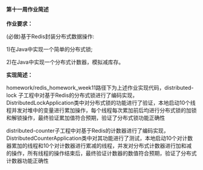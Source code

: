 #### 第十一周作业简述



**作业要求：**

(必做)基于Redis封装分布式数据操作: 

1)在Java中实现一个简单的分布式锁; 

2)在Java中实现一个分布式计数器，模拟减库存。

**实现简述：**

homework/redis_homework_week11路径下为上述作业实现代码，distributed-lock 子工程中对基于Redis的分布式锁进行了编码实现，DistributedLockApplication类中对分布式锁的功能进行了验证，本地启动10个线程并发对堆中的变量进行累加操作，每个线程每次累加前后均进行分布式锁的加锁和解锁操作，最终验证累加值符合预期，验证了分布式锁功能正确性

distributed-counter子工程中对基于Redis的计数器进行了编码实现，DistributedCounterApplication类中对其功能进行了测试，本地启动10个对计数器累加的线程和10个对计数器进行累减的线程，并发对分布式计数器进行加和减的操作，所有线程的操作结束后，最终验证计数器的数值符合预期，验证了分布式计数器功能正确性











